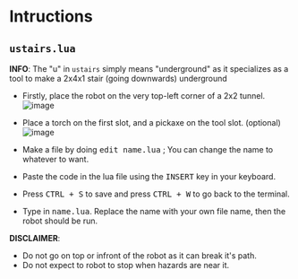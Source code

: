 # Intructions

## `ustairs.lua`
**INFO**: The "u" in `ustairs` simply means "underground" as it specializes as a tool to make a 2x4x1 stair (going downwards) underground

- Firstly, place the robot on the very top-left corner of a 2x2 tunnel. <br>
![image](https://github.com/user-attachments/assets/4be99589-d6e4-4909-b6c7-d02fcea57457)

- Place a torch on the first slot, and a pickaxe on the tool slot. (optional) <br>
![image](https://github.com/user-attachments/assets/a6d029d0-89f1-42b1-a960-f8d8ab60989c)

- Make a file by doing <kbd>edit name.lua</kbd> ; You can change the name to whatever to want.
- Paste the code in the lua file using the <kbd>INSERT</kbd> key in your keyboard.
- Press <kbd>CTRL + S</kbd> to save and press <kbd>CTRL + W</kbd> to go back to the terminal.
- Type in <kbd>name.lua</kbd>. Replace the name with your own file name, then the robot should be run.

**DISCLAIMER**:
- Do not go on top or infront of the robot as it can break it's path.
- Do not expect to robot to stop when hazards are near it.
